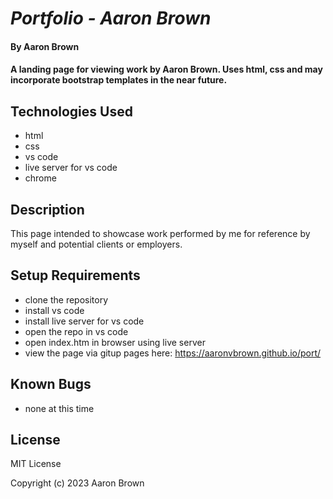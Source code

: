 # _Portfolio - Aaron Brown_

#### By **Aaron Brown**

#### A landing page for viewing work by Aaron Brown.  Uses html, css and may incorporate bootstrap templates in the near future.


## Technologies Used

* html
* css
* vs code
* live server for vs code
* chrome

## Description

This page intended to showcase work performed by me for reference by myself and potential clients or employers.

## Setup Requirements

* clone the repository
* install vs code
* install live server for vs code
* open the repo in vs code
* open index.htm in browser using live server
* view the page via gitup pages here:  https://aaronvbrown.github.io/port/


## Known Bugs
* none at this time

## License
MIT License

Copyright (c) 2023 Aaron Brown
